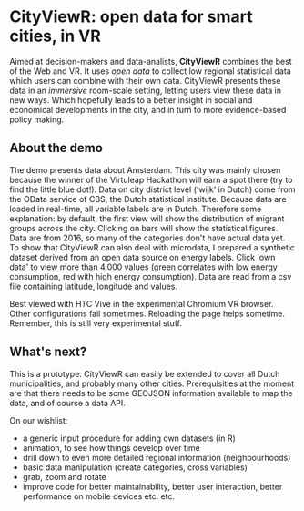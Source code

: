 # CityViewR: open data for smart cities, in VR
Aimed at decision-makers and data-analists, **CityViewR** combines the best of the Web and VR.
It uses *open data* to collect low regional statistical data which users can combine with their own data.
CityViewR presents these data in an *immersive* room-scale setting, letting users view these data in new ways.
Which hopefully leads to a better insight in social and economical developments in the city, and in turn to
more evidence-based policy making.

## About the demo
The demo presents data about Amsterdam. This city was mainly chosen because the winner of the Virtuleap Hackathon will earn a spot
there (try to find the little blue dot!). Data on city district level ('wijk' in Dutch) come from the OData service of CBS,
the Dutch statistical institute. Because data are loaded in real-time, all variable labels are in Dutch. Therefore some explanation:
by default, the first view will show the distribution of migrant groups across the city. Clicking on bars will show the statistical
figures. Data are from 2016, so many of the categories don't have actual data yet.
To show that CityViewR can also deal with microdata, I prepared a synthetic dataset derived from an open data source on energy labels.
Click 'own data' to view more than 4.000 values (green correlates with low energy consumption, red with high energy consumption).
Data are read from a csv file containing latitude, longitude and values.

Best viewed with HTC Vive in the experimental Chromium VR browser. Other configurations fail sometimes. Reloading the page helps sometime.
Remember, this is still very experimental stuff.

## What's next?
This is a prototype. CityViewR can easily be extended to cover all Dutch municipalities, and probably many other cities.
Prerequisities at the moment are that there needs to be some GEOJSON information available to map the data, and of course a data API.

On our wishlist:
* a generic input procedure for adding own datasets (in R)
* animation, to see how things develop over time
* drill down to even more detailed regional information (neighbourhoods)
* basic data manipulation (create categories, cross variables)
* grab, zoom and rotate
* improve code for better maintainability, better user interaction, better performance on mobile devices etc. etc.
